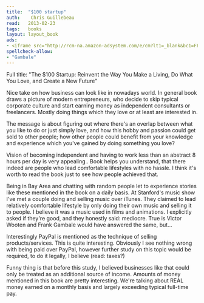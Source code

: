 ```yaml
---
title:	"$100 startup"
auth:	 Chris Guillebeau
read:	2013-02-23
tags:	books
layout: layout_book
ads:
- <iframe src="http://rcm-na.amazon-adsystem.com/e/cm?lt1=_blank&bc1=FFFFFF&IS2=1&npa=1&bg1=FFFFFF&fc1=000000&lc1=FF0000&t=wojcadamkoszh-20&o=1&p=8&l=as4&m=amazon&f=ifr&ref=ss_til&asins=0307951529" style="width:120px;height:240px;" scrolling="no" marginwidth="0" marginheight="0" frameborder="0"></iframe>
spellcheck-allow:
- "Gambale"
---
```

Full title: "The $100 Startup: Reinvent the Way You Make a Living, Do What
You Love, and Create a New Future"

Nice take on how business can look like in nowadays world. In general book
draws a picture of modern entrepreneurs, who decide to skip typical
corporate culture and start earning money as independent consultants or
freelancers. Mostly doing things which they love or at least are interested
in.

The message is about figuring out where there's an overlap between what you
like to do or just simply love, and how this hobby and passion could get
sold to other people; how other people could benefit from your knowledge and
experience which you've gained by doing something you love?

Vision of becoming independent and having to work less than an abstract 8
hours per day is very appealing.. Book helps you understand, that there
indeed are people who lead comfortable lifestyles with no hassle. I think
it's worth to read the book just to see how people achieved that.

Being in Bay Area and chatting with random people let to experience stories
like these mentioned in the book on a daily basis. At Stanford's music show
I've met a couple doing and selling music over iTunes. They claimed to lead
relatively comfortable lifestyle by only doing their own music and selling
it to people. I believe it was a music used in films and animations. I
explicitly asked if they're good, and they honestly said: mediocre. True is
Victor Wooten and Frank Gambale would have answered the same, but...

Interestingly PayPal is mentioned as the technique of selling
products/services. This is quite interesting. Obviously I see nothing wrong
with being paid over PayPal, however further study on this topic would be
required, to do it legally, I believe (read: taxes?)

Funny thing is that before this study, I believed businesses like that could
only be treated as an additional source of income. Amounts of money
mentioned in this book are pretty interesting. We're talking about REAL
money earned on a monthly basis and largely exceeding typical full-time pay.
